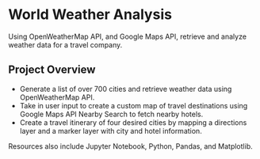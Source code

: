 # World Weather Analysis
Using OpenWeatherMap API, and Google Maps API, retrieve and analyze weather data for a travel company.

## Project Overview
- Generate a list of over 700 cities and retrieve weather data using OpenWeatherMap API.
- Take in user input to create a custom map of travel destinations using Google Maps API Nearby Search to fetch nearby hotels.
- Create a travel itinerary of four desired cities by mapping a directions layer and a marker layer with city and hotel information.

Resources also include Jupyter Notebook, Python, Pandas, and Matplotlib.